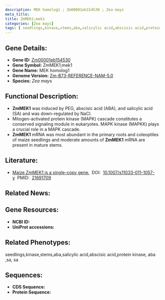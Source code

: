 ```yaml
---
description: MEK homolog1 ; Zm00001eb154530 ; Zea mays
meta_title:
title: ZmMEK1;mek1
categories: [Zea mays]
tags: [ seedlings,kinase,stems,aba,salicylic acid,abscisic acid,protein kinase, aba ,sa, sa  ]
---
```


## Gene Details:
- **Gene ID:**	[Zm00001eb154530]()
- **Gene Symbol:** ZmMEK1;mek1
- **Gene Name:** MEK homolog1
- **Genome Version:** [Zm-B73-REFERENCE-NAM-5.0]()
- **Species:** *Zea mays*

## Functional Description:
   - **ZmMEK1** was induced by PEG, abscisic acid (ABA), and salicylic acid (SA) and was down-regulated by NaCl.
   - Mitogen-activated protein kinase (MAPK) cascade constitutes a conserved signaling module in eukaryotes. MAPK kinase (MAPKK) plays a crucial role in a MAPK cascade.
   - **ZmMEK1** mRNA was most abundant in the primary roots and coleoptiles of maize seedlings and moderate amounts of **ZmMEK1** mRNA are present in mature stems.

## Literature:
   - [Maize ZmMEK1 is a single-copy gene.]( https://link.springer.com/article/10.1007/s11033-011-1057-y)&nbsp;&nbsp;DOI:&nbsp;&nbsp;[10.1007/s11033-011-1057-y](https://link.springer.com/article/10.1007/s11033-011-1057-y)&nbsp;&nbsp;PMID:&nbsp;&nbsp;[21691709](https://pubmed.ncbi.nlm.nih.gov/21691709/)

## Related News:

## Gene Resources:
- **NCBI ID:** [](https://www.ncbi.nlm.nih.gov/gene/?term=)
- **UniProt accessions:** [](https://www.uniprot.org/uniprotkb//entry)

## Related Phenotypes:
seedlings,kinase,stems,aba,salicylic acid,abscisic acid,protein kinase, aba ,sa, sa 

## Sequences:
- **CDS Sequence:**
- **Protein Sequence:**
